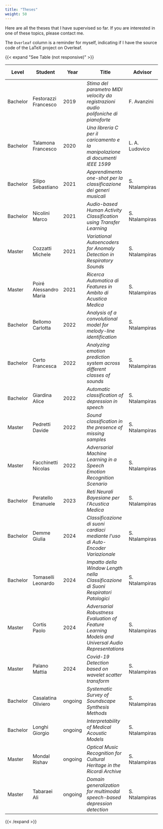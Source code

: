 ```yaml
---
title: "Theses"
weight: 50
---
```


Here are all the theses that I have supervised so far. If you are interested in one of these topics, please contact me.

The `Overleaf` column is a reminder for myself, indicating if I have the source code of
the LaTeX project on Overleaf.

{{< expand "See Table (not responsive)" >}}

| Level    | Student                | Year    | Title                                                                                              | Advisor        | Co-advisor | Publication | Link                                               | Overleaf |
| -------- | ---------------------- | ------- | -------------------------------------------------------------------------------------------------- | -------------- | ---------- | ----------- | -------------------------------------------------- | -------- |
| Bachelor | Festorazzi Francesco   | 2019    | _Stima del parametro MIDI velocity da registrazioni audio polifoniche di pianoforte_               | F. Avanzini    | me         | -           | -                                                  | yes      |
| Bachelor | Talamona Francesco     | 2020    | _Una libreria C per il caricamento e la manipolazione di documenti IEEE 1599_                      | L. A. Ludovico | me         | -           | -                                                  | yes      |
| Bachelor | Silipo Sebastiano      | 2021    | _Apprendimento one-shot per la classificazione dei generi musicali_                                | S. Ntalampiras | me         | -           | -                                                  | yes      |
| Bachelor | Nicolini Marco         | 2021    | _Audio-based Human Activity Classification using Transfer Learning_                                | S. Ntalampiras | me         | conference  | [doi](https://dx.doi.org/10.5220/0011647900003411) | yes      |
| Master   | Cozzatti Michele       | 2021    | _Variational Autoencoders for Anomaly Detection in Respiratory Sounds_                             | S. Ntalampiras | me         | conference  | [arxiv](https://arxiv.org/abs/2208.03326)          | yes      |
| Master   | Poiré Alessandro Maria | 2021    | _Ricerca Automatica di Features in Ambito di Acustica Medica_                                      | S. Ntalampiras | me         | conference  | [arxiv](https://arxiv.org/abs/2208.03084)          | yes      |
| Bachelor | Bellomo Carlotta       | 2022    | _Analysis of a convolutional model for melody-line identification_                                 | S. Ntalampiras | me         | -           | -                                                  | yes      |
| Bachelor | Certo Francesca        | 2022    | _Analyzing emotion prediction system across different classes of sounds_                           | S. Ntalampiras | me         | conference  | [arxiv](https://arxiv.org/abs/2408.02009)          | yes      |
| Bachelor | Giardina Alice         | 2022    | _Automatic classification of depression in speech_                                                 | S. Ntalampiras | me         | -           | -                                                  | yes      |
| Master   | Pedretti Davide        | 2022    | _Sound classification in the presence of missing samples_                                          | S. Ntalampiras | me         | -           | -                                                  | yes      |
| Master   | Facchinetti Nicolas    | 2022    | _Adversarial Machine Learning in a Speech Emotion Recognition Scenario_                            | S. Ntalampiras | me         | journal     | [arxiv](https://arxiv.org/abs/2404.18514)          | yes      |
| Bachelor | Peratello Emanuele     | 2023    | _Reti Neurali Bayesiane per l'Acustica Medica_                                                     | S. Ntalampiras | me         | -           | -                                                  | yes      |
| Bachelor | Demme Giulia           | 2024    | _Classificazione di suoni cardiaci mediante l'uso di Auto-Encoder Variazionale_                    | S. Ntalampiras | me         | -           | -                                                  | yes      |
| Bachelor | Tomaselli Leonardo     | 2024    | _Impatto della Window Length nella Classificazione di Suoni Respiratori Patologici_                | S. Ntalampiras | me         | -           | -                                                  | yes      |
| Master   | Cortis Paolo           | 2024    | _Adversarial Robustness Evaluation of Feature Learning Models and Universal Audio Representations_ | S. Ntalampiras | me         | -           | -                                                  | yes      |
| Master   | Palano Mattia          | 2024    | _Covid-19 Detection based on wavelet scatter transform_                                            | S. Ntalampiras | me         | -           | -                                                  | yes      |
| Bachelor | Casalatina Oliviero    | ongoing | _Systematic Survey of Soundscape Synthesis Methods_                                                | S. Ntalampiras | me         | -           | -                                                  | no       |
| Bachelor | Longhi Giorgio         | ongoing | _Interpretability of Medical Acoustic Models_                                                      | S. Ntalampiras | me         | -           | -                                                  | no       |
| Master   | Mondal Rishav          | ongoing | _Optical Music Recognition for Cultural Heritage in the Ricordi Archive_                           | S. Ntalampiras | me         | conference  | [arxiv](https://arxiv.org/abs/2408.10260)          | yes      |
| Master   | Tabaraei Ali           | ongoing | _Domain generalization for multimodal speech-based depression detection_                           | S. Ntalampiras | me         | -           | -                                                  | no       |

{{< /expand >}}
